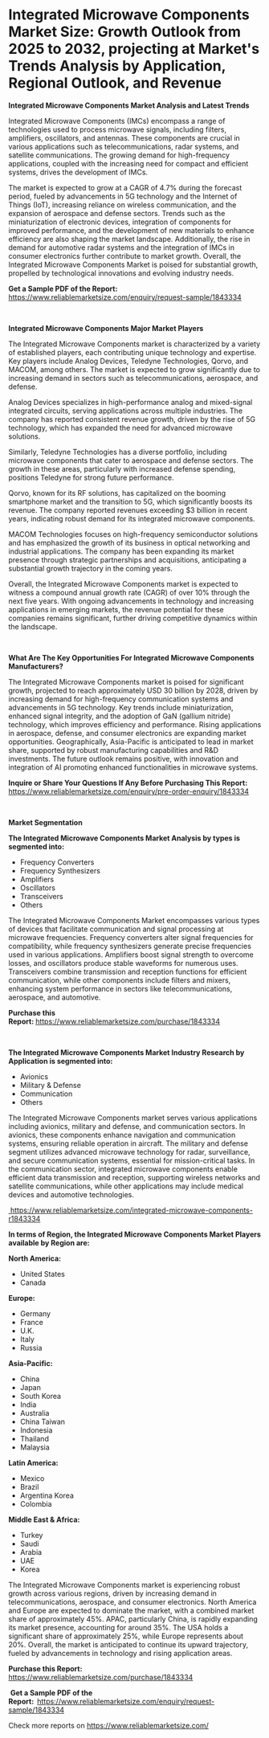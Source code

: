 <p><h1>Integrated Microwave Components Market Size: Growth Outlook from 2025 to 2032, projecting at Market's Trends Analysis by Application, Regional Outlook, and Revenue</h1></p><p><strong>Integrated Microwave Components Market Analysis and Latest Trends</strong></p>
<p><p>Integrated Microwave Components (IMCs) encompass a range of technologies used to process microwave signals, including filters, amplifiers, oscillators, and antennas. These components are crucial in various applications such as telecommunications, radar systems, and satellite communications. The growing demand for high-frequency applications, coupled with the increasing need for compact and efficient systems, drives the development of IMCs. </p><p>The market is expected to grow at a CAGR of 4.7% during the forecast period, fueled by advancements in 5G technology and the Internet of Things (IoT), increasing reliance on wireless communication, and the expansion of aerospace and defense sectors. Trends such as the miniaturization of electronic devices, integration of components for improved performance, and the development of new materials to enhance efficiency are also shaping the market landscape. Additionally, the rise in demand for automotive radar systems and the integration of IMCs in consumer electronics further contribute to market growth. Overall, the Integrated Microwave Components Market is poised for substantial growth, propelled by technological innovations and evolving industry needs.</p></p>
<p><strong>Get a Sample PDF of the Report:&nbsp;</strong> <a href="https://www.reliablemarketsize.com/enquiry/request-sample/1843334?utm_campaign=3220&utm_medium=2&utm_source=Github&utm_content=ia&utm_term=06042025&utm_id=integrated-microwave-components">https://www.reliablemarketsize.com/enquiry/request-sample/1843334</a></p>
<p>&nbsp;</p>
<p><strong>Integrated Microwave Components Major Market Players</strong></p>
<p><p>The Integrated Microwave Components market is characterized by a variety of established players, each contributing unique technology and expertise. Key players include Analog Devices, Teledyne Technologies, Qorvo, and MACOM, among others. The market is expected to grow significantly due to increasing demand in sectors such as telecommunications, aerospace, and defense.</p><p>Analog Devices specializes in high-performance analog and mixed-signal integrated circuits, serving applications across multiple industries. The company has reported consistent revenue growth, driven by the rise of 5G technology, which has expanded the need for advanced microwave solutions.</p><p>Similarly, Teledyne Technologies has a diverse portfolio, including microwave components that cater to aerospace and defense sectors. The growth in these areas, particularly with increased defense spending, positions Teledyne for strong future performance.</p><p>Qorvo, known for its RF solutions, has capitalized on the booming smartphone market and the transition to 5G, which significantly boosts its revenue. The company reported revenues exceeding $3 billion in recent years, indicating robust demand for its integrated microwave components.</p><p>MACOM Technologies focuses on high-frequency semiconductor solutions and has emphasized the growth of its business in optical networking and industrial applications. The company has been expanding its market presence through strategic partnerships and acquisitions, anticipating a substantial growth trajectory in the coming years.</p><p>Overall, the Integrated Microwave Components market is expected to witness a compound annual growth rate (CAGR) of over 10% through the next five years. With ongoing advancements in technology and increasing applications in emerging markets, the revenue potential for these companies remains significant, further driving competitive dynamics within the landscape.</p></p>
<p>&nbsp;</p>
<p><strong>What Are The Key Opportunities For Integrated Microwave Components Manufacturers?</strong></p>
<p><p>The Integrated Microwave Components market is poised for significant growth, projected to reach approximately USD 30 billion by 2028, driven by increasing demand for high-frequency communication systems and advancements in 5G technology. Key trends include miniaturization, enhanced signal integrity, and the adoption of GaN (gallium nitride) technology, which improves efficiency and performance. Rising applications in aerospace, defense, and consumer electronics are expanding market opportunities. Geographically, Asia-Pacific is anticipated to lead in market share, supported by robust manufacturing capabilities and R&D investments. The future outlook remains positive, with innovation and integration of AI promoting enhanced functionalities in microwave systems.</p></p>
<p><strong>Inquire or Share Your Questions If Any Before Purchasing This Report:</strong> <a href="https://www.reliablemarketsize.com/enquiry/pre-order-enquiry/1843334?utm_campaign=3220&utm_medium=2&utm_source=Github&utm_content=ia&utm_term=06042025&utm_id=integrated-microwave-components">https://www.reliablemarketsize.com/enquiry/pre-order-enquiry/1843334</a></p>
<p>&nbsp;</p>
<p><strong>Market Segmentation</strong></p>
<p><strong>The Integrated Microwave Components Market Analysis by types is segmented into:</strong></p>
<p><ul><li>Frequency Converters</li><li>Frequency Synthesizers</li><li>Amplifiers</li><li>Oscillators</li><li>Transceivers</li><li>Others</li></ul></p>
<p><p>The Integrated Microwave Components Market encompasses various types of devices that facilitate communication and signal processing at microwave frequencies. Frequency converters alter signal frequencies for compatibility, while frequency synthesizers generate precise frequencies used in various applications. Amplifiers boost signal strength to overcome losses, and oscillators produce stable waveforms for numerous uses. Transceivers combine transmission and reception functions for efficient communication, while other components include filters and mixers, enhancing system performance in sectors like telecommunications, aerospace, and automotive.</p></p>
<p><strong>Purchase this Report:&nbsp;</strong><a href="https://www.reliablemarketsize.com/purchase/1843334?utm_campaign=3220&utm_medium=2&utm_source=Github&utm_content=ia&utm_term=06042025&utm_id=integrated-microwave-components">https://www.reliablemarketsize.com/purchase/1843334</a></p>
<p>&nbsp;</p>
<p><strong>The Integrated Microwave Components Market Industry Research by Application is segmented into:</strong></p>
<p><ul><li>Avionics</li><li>Military & Defense</li><li>Communication</li><li>Others</li></ul></p>
<p><p>The Integrated Microwave Components market serves various applications including avionics, military and defense, and communication sectors. In avionics, these components enhance navigation and communication systems, ensuring reliable operation in aircraft. The military and defense segment utilizes advanced microwave technology for radar, surveillance, and secure communication systems, essential for mission-critical tasks. In the communication sector, integrated microwave components enable efficient data transmission and reception, supporting wireless networks and satellite communications, while other applications may include medical devices and automotive technologies.</p></p>
<p><a href="https://www.reliablemarketsize.com/integrated-microwave-components-r1843334?utm_campaign=3220&utm_medium=2&utm_source=Github&utm_content=ia&utm_term=06042025&utm_id=integrated-microwave-components">&nbsp;https://www.reliablemarketsize.com/integrated-microwave-components-r1843334</a></p>
<p><strong>In terms of Region, the Integrated Microwave Components Market Players available by Region are:</strong></p>
<p>
    <p> <strong> North America: </strong>
        <ul>
            <li>United States</li>
            <li>Canada</li>
        </ul>
        </p> 
    <p> <strong> Europe: </strong>
        <ul>
            <li>Germany</li>
            <li>France</li>
            <li>U.K.</li>
            <li>Italy</li>
            <li>Russia</li>
        </ul>
        </p> 
    <p> <strong> Asia-Pacific: </strong>
        <ul>
            <li>China</li>
            <li>Japan</li>
            <li>South Korea</li>
            <li>India</li>
            <li>Australia</li>
            <li>China Taiwan</li>
            <li>Indonesia</li>
            <li>Thailand</li>
            <li>Malaysia</li>
        </ul>
        </p> 
    <p> <strong> Latin America: </strong>
        <ul>
            <li>Mexico</li>
            <li>Brazil</li>
            <li>Argentina Korea</li>
            <li>Colombia</li>
        </ul>
        </p> 
    <p> <strong> Middle East & Africa: </strong>
        <ul>
            <li>Turkey</li>
            <li>Saudi</li>
            <li>Arabia</li>
            <li>UAE</li>
            <li>Korea</li>
        </ul>
    </p>
    </p>
<p><p>The Integrated Microwave Components market is experiencing robust growth across various regions, driven by increasing demand in telecommunications, aerospace, and consumer electronics. North America and Europe are expected to dominate the market, with a combined market share of approximately 45%. APAC, particularly China, is rapidly expanding its market presence, accounting for around 35%. The USA holds a significant share of approximately 25%, while Europe represents about 20%. Overall, the market is anticipated to continue its upward trajectory, fueled by advancements in technology and rising application areas.</p></p>
<p><strong>Purchase this Report: </strong><a href="https://www.reliablemarketsize.com/purchase/1843334?utm_campaign=3220&utm_medium=2&utm_source=Github&utm_content=ia&utm_term=06042025&utm_id=integrated-microwave-components">https://www.reliablemarketsize.com/purchase/1843334</a></p>
<p>&nbsp;<strong>Get a Sample PDF of the Report:&nbsp;&nbsp;</strong><a href="https://www.reliablemarketsize.com/enquiry/request-sample/1843334?utm_campaign=3220&utm_medium=2&utm_source=Github&utm_content=ia&utm_term=06042025&utm_id=integrated-microwave-components">https://www.reliablemarketsize.com/enquiry/request-sample/1843334</a></p>
<p><strong></strong></p>
<p>Check more reports on <a href="https://www.reliablemarketsize.com/?utm_campaign=3220&utm_medium=2&utm_source=Github&utm_content=ia&utm_term=06042025&utm_id=integrated-microwave-components">https://www.reliablemarketsize.com/</a></p>
